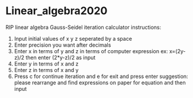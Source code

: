 # Linear_algebra2020
RIP linear algebra
Gauss-Seidel iteration calculator
instructions:
1. Input initial values of x y z seperated by a space
2. Enter precision you want after decimals
3. Enter x in terms of y and z in terms of computer expression
   ex: x=(2y-z)/2
        then enter (2*y-z)/2 as input
4. Enter y in terms of x and z
5. Enter z in terms of x and y
6. Press c for continue iteration and e for exit and press enter
suggestion: please rearrange and find expressions on paper for equation and then input
